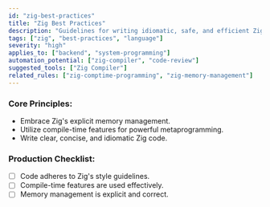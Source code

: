 ```yaml
---
id: "zig-best-practices"
title: "Zig Best Practices"
description: "Guidelines for writing idiomatic, safe, and efficient Zig code."
tags: ["zig", "best-practices", "language"]
severity: "high"
applies_to: ["backend", "system-programming"]
automation_potential: ["zig-compiler", "code-review"]
suggested_tools: ["Zig Compiler"]
related_rules: ["zig-comptime-programming", "zig-memory-management"]
---
```


### Core Principles:
- Embrace Zig's explicit memory management.
- Utilize compile-time features for powerful metaprogramming.
- Write clear, concise, and idiomatic Zig code.

### Production Checklist:
- [ ] Code adheres to Zig's style guidelines.
- [ ] Compile-time features are used effectively.
- [ ] Memory management is explicit and correct.
